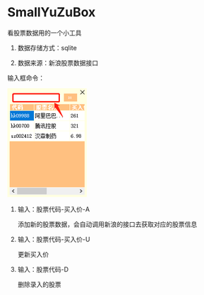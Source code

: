 # SmallYuZuBox
看股票数据用的一个小工具

1. 数据存储方式：sqlite

2. 数据来源：新浪股票数据接口


输入框命令：

<img src='https://raw.githubusercontent.com/Ginorva/SmallYuZuBox/master/images/pu.jpg'/>

1. 输入：股票代码-买入价-A 

   添加新的股票数据，会自动调用新浪的接口去获取对应的股票信息

2. 输入：股票代码-买入价-U 

   更新买入价

3. 输入：股票代码-D 

   删除录入的股票
